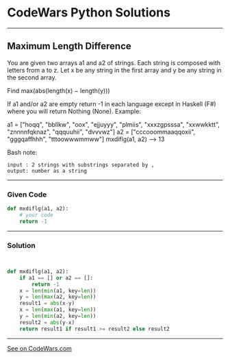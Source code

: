 # CodeWars Python Solutions

---

## Maximum Length Difference

You are given two arrays a1 and a2 of strings. Each string is composed with letters from a to z. Let x be any string in the first array and y be any string in the second array.

Find max(abs(length(x) − length(y)))

If a1 and/or a2 are empty return -1 in each language except in Haskell (F#) where you will return Nothing (None).
Example:

a1 = ["hoqq", "bbllkw", "oox", "ejjuyyy", "plmiis", "xxxzgpsssa", "xxwwkktt", "znnnnfqknaz", "qqquuhii", "dvvvwz"]
a2 = ["cccooommaaqqoxii", "gggqaffhhh", "tttoowwwmmww"]
mxdiflg(a1, a2) --> 13

Bash note:

    input : 2 strings with substrings separated by ,
    output: number as a string



---

### Given Code


```python
def mxdiflg(a1, a2):
    # your code
    return -1
```

---

### Solution


```python


def mxdiflg(a1, a2):
    if a1 == [] or a2 == []:
        return -1
    x = len(min(a1, key=len))
    y = len(max(a2, key=len))
    result1 = abs(x-y)
    x = len(max(a1, key=len))
    y = len(min(a2, key=len))
    result2 = abs(y-x)
    return result1 if result1 >= result2 else result2


```


---


[See on CodeWars.com](https://www.codewars.com/kata/5663f5305102699bad000056/train/python)
